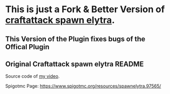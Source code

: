 # This is just a Fork & Better Version of [craftattack spawn elytra](https://github.com/cedricmkl/craftattack-spawn-elytra).

## This Version of the Plugin fixes bugs of the Offical Plugin

## Original Craftattack spawn elytra README
Source code of [my video](https://www.youtube.com/watch?v=S9f_mFiYT50).

Spigotmc Page: https://www.spigotmc.org/resources/spawnelytra.97565/

